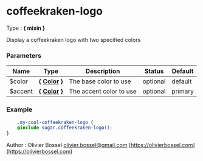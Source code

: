 # coffeekraken-logo

<!-- @namespace: sugar.scss.mixin.coffeekraken-logo -->

Type : **{ mixin }**


Display a coffeekraken logo with two specified colors



### Parameters
Name  |  Type  |  Description  |  Status  |  Default
------------  |  ------------  |  ------------  |  ------------  |  ------------
$color  |  **{ [Color](http://www.sass-lang.com/documentation/file.SASS_REFERENCE.html#colors) }**  |  The base color to use  |  optional  |  default
$accent  |  **{ [Color](http://www.sass-lang.com/documentation/file.SASS_REFERENCE.html#colors) }**  |  The accent color to use  |  optional  |  primary

### Example
```scss
	.my-cool-coffeekraken-logo {
	@include sugar.coffeekraken-logo();
}
```
Author : Olivier Bossel [olivier.bossel@gmail.com](mailto:olivier.bossel@gmail.com) [https://olivierbossel.com](https://olivierbossel.com)